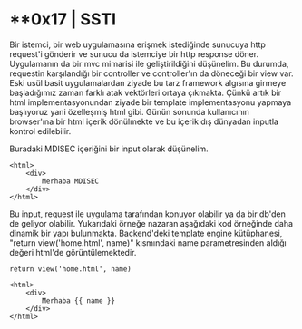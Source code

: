 # **0x17 | SSTI

Bir istemci, bir web uygulamasına erişmek istediğinde sunucuya http request'i gönderir ve sunucu da istemciye bir http response döner. Uygulamanın da bir mvc 
mimarisi ile geliştirildiğini düşünelim. Bu durumda, requestin karşılandığı bir controller ve controller'ın da döneceği bir view var. Eski usül basit 
uygulamalardan ziyade bu tarz framework algısına girmeye başladığımız zaman farklı atak vektörleri ortaya çıkmakta. Çünkü artık bir html implementasyonundan ziyade 
bir template implementasyonu yapmaya başlıyoruz yani özelleşmiş html gibi. Günün sonunda kullanıcının browser'ına bir html içerik dönülmekte ve bu içerik dış 
dünyadan inputla kontrol edilebilir.

Buradaki MDISEC içeriğini bir input olarak düşünelim.

```
<html>
    <div>
        Merhaba MDISEC
    </div>
</html>
```

Bu input, request ile uygulama tarafından konuyor olabilir ya da bir db'den de geliyor olabilir. Yukarıdaki örneğe nazaran aşağıdaki kod örneğinde daha dinamik bir 
yapı bulunmakta. Backend'deki template engine kütüphanesi, "return view('home.html', name)" kısmındaki name parametresinden aldığı değeri html'de görüntülemektedir.


```
return view('home.html', name)

<html>
    <div>
        Merhaba {{ name }}
    </div>
</html>
```
